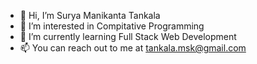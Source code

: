 - 👋 Hi, I’m Surya Manikanta Tankala
- 👀 I’m interested in Compitative Programming
- 🌱 I’m currently learning Full Stack Web Development
- 📫 You can reach out to me at tankala.msk@gmail.com

<!---
tankalamsk/tankalamsk is a ✨ special ✨ repository because its `README.md` (this file) appears on your GitHub profile.
You can click the Preview link to take a look at your changes.
--->
